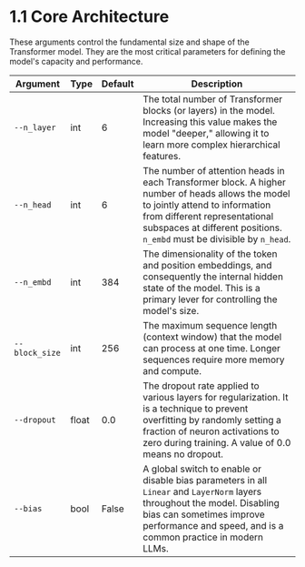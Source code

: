 # 1.1 Core Architecture

These arguments control the fundamental size and shape of the Transformer model. They are the most critical parameters for defining the model's capacity and performance.

| Argument | Type | Default | Description |
|---|---|---|---|
| `--n_layer` | int | 6 | The total number of Transformer blocks (or layers) in the model. Increasing this value makes the model "deeper," allowing it to learn more complex hierarchical features. |
| `--n_head` | int | 6 | The number of attention heads in each Transformer block. A higher number of heads allows the model to jointly attend to information from different representational subspaces at different positions. `n_embd` must be divisible by `n_head`. |
| `--n_embd` | int | 384 | The dimensionality of the token and position embeddings, and consequently the internal hidden state of the model. This is a primary lever for controlling the model's size. |
| `--block_size` | int | 256 | The maximum sequence length (context window) that the model can process at one time. Longer sequences require more memory and compute. |
| `--dropout` | float | 0.0 | The dropout rate applied to various layers for regularization. It is a technique to prevent overfitting by randomly setting a fraction of neuron activations to zero during training. A value of 0.0 means no dropout. |
| `--bias` | bool | False | A global switch to enable or disable bias parameters in all `Linear` and `LayerNorm` layers throughout the model. Disabling bias can sometimes improve performance and speed, and is a common practice in modern LLMs. |